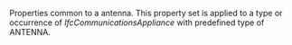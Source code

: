 Properties common to a antenna. This property set is applied to a type or occurrence of _IfcCommunicationsAppliance_ with predefined type of ANTENNA.
